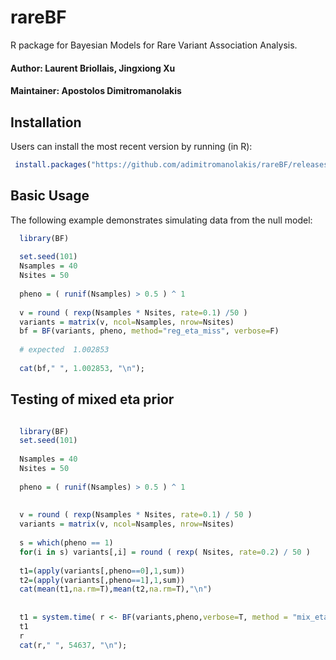 # rareBF


R package for Bayesian Models for Rare Variant Association Analysis.

#### Author: Laurent Briollais, Jingxiong Xu 
#### Maintainer: Apostolos Dimitromanolakis

## Installation

Users can install the most recent version by running (in R):

```R
 install.packages("https://github.com/adimitromanolakis/rareBF/releases/download/1.01/BF_1.01.tar.gz")

```

## Basic Usage

The following example demonstrates simulating data from the null model:


```R
  library(BF)
  
  set.seed(101)
  Nsamples = 40
  Nsites = 50
  
  pheno = ( runif(Nsamples) > 0.5 ) ^ 1
  
  v = round ( rexp(Nsamples * Nsites, rate=0.1) /50 ) 
  variants = matrix(v, ncol=Nsamples, nrow=Nsites)
  bf = BF(variants, pheno, method="reg_eta_miss", verbose=F)
 
  # expected  1.002853
  
  cat(bf," ", 1.002853, "\n");

```


## Testing of mixed eta prior


```R

  library(BF)
  set.seed(101)
  
  Nsamples = 40
  Nsites = 50
  
  pheno = ( runif(Nsamples) > 0.5 ) ^ 1
  
  
  v = round ( rexp(Nsamples * Nsites, rate=0.1) / 50 ) 
  variants = matrix(v, ncol=Nsamples, nrow=Nsites)
    
  s = which(pheno == 1)
  for(i in s) variants[,i] = round ( rexp( Nsites, rate=0.2) / 50 )   
  
  t1=(apply(variants[,pheno==0],1,sum))
  t2=(apply(variants[,pheno==1],1,sum))
  cat(mean(t1,na.rm=T),mean(t2,na.rm=T),"\n")
  
  
  t1 = system.time( r <- BF(variants,pheno,verbose=T, method = "mix_eta") )
  t1  
  r
  cat(r," ", 54637, "\n");

```


